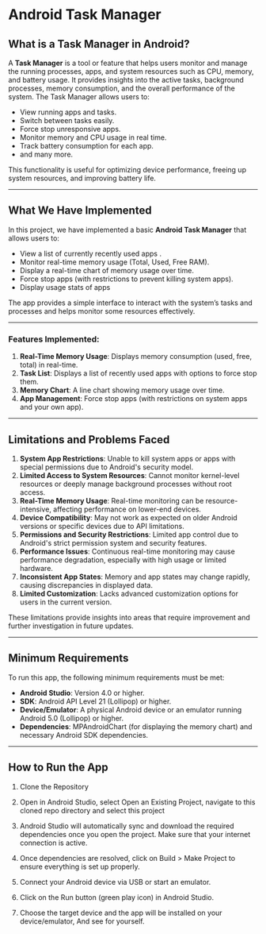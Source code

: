 # Android Task Manager

## What is a Task Manager in Android?

A **Task Manager** is a tool or feature that helps users monitor and manage the running processes, apps, and system resources such as CPU, memory, and battery usage. It provides insights into the active tasks, background processes, memory consumption, and the overall performance of the system. The Task Manager allows users to:

- View running apps and tasks.
- Switch between tasks easily.
- Force stop unresponsive apps.
- Monitor memory and CPU usage in real time.
- Track battery consumption for each app.
- and many more.

This functionality is useful for optimizing device performance, freeing up system resources, and improving battery life.

---

## What We Have Implemented

In this project, we have implemented a basic **Android Task Manager** that allows users to:

- View a list of currently recently used apps .
- Monitor real-time memory usage (Total, Used, Free RAM).
- Display a real-time chart of memory usage over time.
- Force stop apps (with restrictions to prevent killing system apps).
- Display usage stats of apps

The app provides a simple interface to interact with the system’s tasks and processes and helps monitor some resources effectively.

--- 

### Features Implemented:
1. **Real-Time Memory Usage**: Displays memory consumption (used, free, total) in real-time.
2. **Task List**: Displays a list of recently used apps with options to force stop them.
3. **Memory Chart**: A line chart showing memory usage over time.
4. **App Management**: Force stop apps (with restrictions on system apps and your own app).

--- 

## Limitations and Problems Faced

1. **System App Restrictions**: Unable to kill system apps or apps with special permissions due to Android's security model.
2. **Limited Access to System Resources**: Cannot monitor kernel-level resources or deeply manage background processes without root access.
3. **Real-Time Memory Usage**: Real-time monitoring can be resource-intensive, affecting performance on lower-end devices.
4. **Device Compatibility**: May not work as expected on older Android versions or specific devices due to API limitations.
5. **Permissions and Security Restrictions**: Limited app control due to Android's strict permission system and security features.
6. **Performance Issues**: Continuous real-time monitoring may cause performance degradation, especially with high usage or limited hardware.
7. **Inconsistent App States**: Memory and app states may change rapidly, causing discrepancies in displayed data.
8. **Limited Customization**: Lacks advanced customization options for users in the current version.


These limitations provide insights into areas that require improvement and further investigation in future updates.

---


## Minimum Requirements

To run this app, the following minimum requirements must be met:

- **Android Studio**: Version 4.0 or higher.
- **SDK**: Android API Level 21 (Lollipop) or higher.
- **Device/Emulator**: A physical Android device or an emulator running Android 5.0 (Lollipop) or higher.
- **Dependencies**: MPAndroidChart (for displaying the memory chart) and necessary Android SDK dependencies.

---

## How to Run the App

1. Clone the Repository

2. Open in Android Studio, select Open an Existing Project, navigate to this cloned repo directory and select this project

3. Android Studio will automatically sync and download the required dependencies once you open the project. Make sure that your internet connection is active.

4. Once dependencies are resolved, click on Build > Make Project to ensure everything is set up properly.

5. Connect your Android device via USB or start an emulator.  

6. Click on the Run button (green play icon) in Android Studio.  

7. Choose the target device and the app will be installed on your device/emulator, And see for yourself. 